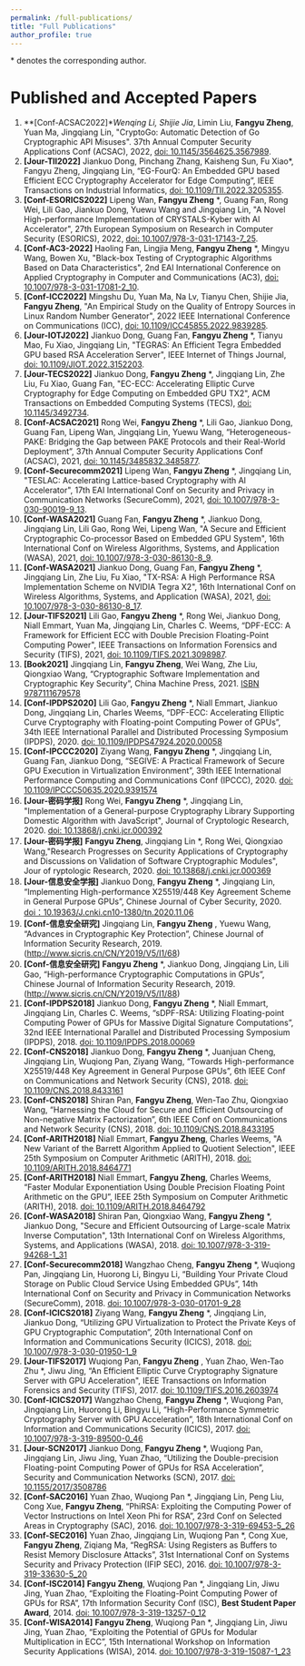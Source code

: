 ```yaml
---
permalink: /full-publications/
title: "Full Publications"
author_profile: true
---
```

 
\* denotes the corresponding author.

Published and Accepted Papers
======
1. **[Conf-ACSAC2022]**Wenqing Li, Shijie Jia*, Limin Liu, **Fangyu Zheng**, Yuan Ma, Jingqiang Lin, "CryptoGo: Automatic Detection of Go Cryptographic API Misuses". 37th Annual Computer Security Applications Conf (ACSAC), 2022, [doi: 10.1145/3564625.3567989](https://dl.acm.org/doi/10.1145/3564625.3567989).
1. **[Jour-TII2022]** Jiankuo Dong, Pinchang Zhang, Kaisheng Sun, Fu Xiao*, Fangyu Zheng, Jingqiang Lin, “EG-FourQ: An Embedded GPU based Efficient ECC Cryptography Accelerator for Edge Computing”, IEEE Transactions on Industrial Informatics, [doi: 10.1109/TII.2022.3205355](https://ieeexplore.ieee.org/document/9882374).
1. **[Conf-ESORICS2022]** Lipeng Wan, **Fangyu Zheng** *, Guang Fan, Rong Wei, Lili Gao, Jiankuo Dong, Yuewu Wang and Jingqiang Lin, "A Novel High-performance Implementation of CRYSTALS-Kyber with AI Accelerator",  27th European Symposium on Research in Computer Security (ESORICS), 2022, [doi: 10.1007/978-3-031-17143-7_25](https://link.springer.com/chapter/10.1007/978-3-031-17143-7_25).
1. **[Conf-AC3-2022]** Haoling Fan, Lingjia Meng, **Fangyu Zheng** *, Mingyu Wang, Bowen Xu, "Black-box Testing of Cryptographic Algorithms Based on Data Characteristics", 2nd EAI International Conference on Applied Cryptography in Computer and Communications (AC3), [doi: 10.1007/978-3-031-17081-2_10](https://link.springer.com/chapter/10.1007/978-3-031-17081-2_10).
1. **[Conf-ICC2022]** Mingshu Du, Yuan Ma, Na Lv, Tianyu Chen, Shijie Jia, **Fangyu Zheng**, "An Empirical Study on the Quality of Entropy Sources in Linux Random Number Generator", 2022 IEEE International Conference on Communications (ICC), [doi: 10.1109/ICC45855.2022.9839285](https://ieeexplore.ieee.org/abstract/document/9839285).
1. **[Jour-IOTJ2022]** Jiankuo Dong, Guang Fan, **Fangyu Zheng** *, Tianyu Mao, Fu Xiao, Jingqiang Lin, "TEGRAS: An Efficient Tegra Embedded GPU based RSA Acceleration Server",  IEEE Internet of Things Journal, [doi: 10.1109/JIOT.2022.3152203](https://ieeexplore.ieee.org/abstract/document/9716069).
1. **[Jour-TECS2022]** Jiankuo Dong, **Fangyu Zheng** *, Jingqiang Lin, Zhe Liu, Fu Xiao, Guang Fan, "EC-ECC: Accelerating Elliptic Curve Cryptography for Edge Computing on Embedded GPU TX2", ACM Transactions on Embedded Computing Systems (TECS),  [doi: 10.1145/3492734](https://dl.acm.org/doi/abs/10.1145/3492734).
1. **[Conf-ACSAC2021]** Rong Wei, **Fangyu Zheng** *, Lili Gao, Jiankuo Dong, Guang Fan, Lipeng Wan, Jingqiang Lin, Yuewu Wang,  “Heterogeneous-PAKE: Bridging the Gap between PAKE Protocols and their Real-World Deployment”, 37th Annual Computer Security Applications Conf (ACSAC), 2021, [doi: 10.1145/3485832.3485877](https://dl.acm.org/doi/10.1145/3485832.3485877).
1. **[Conf-Securecomm2021]** Lipeng Wan, **Fangyu Zheng** *, Jingqiang Lin, "TESLAC: Accelerating Lattice-based Cryptography with AI Accelerator", 17th EAI International Conf on Security and Privacy in Communication Networks (SecureComm), 2021, [doi: 10.1007/978-3-030-90019-9_13](https://link.springer.com/chapter/10.1007%2F978-3-030-90019-9_13).
1. **[Conf-WASA2021]** Guang Fan, **Fangyu Zheng** *, Jiankuo Dong, Jingqiang Lin, Lili Gao, Rong Wei, Lipeng Wan, "A Secure and Efficient Cryptographic Co-processor Based on Embedded GPU System", 16th International Conf on Wireless Algorithms, Systems, and Application (WASA), 2021, [doi: 10.1007/978-3-030-86130-8_9](https://link.springer.com/chapter/10.1007%2F978-3-030-86130-8_9).
1. **[Conf-WASA2021]** Jiankuo Dong, Guang Fan, **Fangyu Zheng** *, Jingqiang Lin, Zhe Liu, Fu Xiao, "TX-RSA: A High Performance RSA Implementation Scheme on NVIDIA Tegra X2", 16th International Conf on Wireless Algorithms, Systems, and Application (WASA), 2021, [doi: 10.1007/978-3-030-86130-8_17](https://link.springer.com/chapter/10.1007%2F978-3-030-86130-8_17).
1. **[Jour-TIFS2021]** Lili Gao, **Fangyu Zheng** *, Rong Wei, Jiankuo Dong, Niall Emmart, Yuan Ma, Jingqiang Lin, Charles C. Weems, “DPF-ECC: A Framework for Efficient ECC with Double Precision Floating-Point Computing Power", IEEE Transactions on Information Forensics and Security (TIFS), 2021, [doi: 10.1109/TIFS.2021.3098987](https://ieeexplore.ieee.org/document/9492115).
1. **[Book2021]** Jingqiang Lin, **Fangyu Zheng**, Wei Wang, Zhe Liu, Qiongxiao Wang, “Cryptographic Software Implementation and Cryptographic Key Security”, China Machine Press, 2021. [ISBN 9787111679578](http://www.hzcourse.com/web/teachRes/detail/5217/214)
1. **[Conf-IPDPS2020]** Lili Gao, **Fangyu Zheng** *, Niall Emmart, Jiankuo Dong, Jingqiang Lin, Charles Weems, “DPF-ECC: Accelerating Elliptic Curve Cryptography with Floating-point Computing Power of GPUs”, 34th IEEE International Parallel and Distributed Processing Symposium (IPDPS), 2020. [doi: 10.1109/IPDPS47924.2020.00058](https://ieeexplore.ieee.org/abstract/document/9139772)
1. **[Conf-IPCCC2020]** Ziyang Wang, **Fangyu Zheng** *, Jingqiang Lin, Guang Fan, Jiankuo Dong, “SEGIVE: A Practical Framework of Secure GPU Execution in Virtualization Environment”, 39th IEEE International Performance Computing and Communications Conf (IPCCC), 2020. [doi: 10.1109/IPCCC50635.2020.9391574](https://ieeexplore.ieee.org/document/9391574)
1. **[Jour-密码学报]** Rong Wei, **Fangyu Zheng** *, Jingqiang Lin, "Implementation of a General-purpose Cryptography Library Supporting Domestic Algorithm with JavaScript", Journal of Cryptologic Research, 2020. [doi: 10.13868/j.cnki.jcr.000392](http://www.jcr.cacrnet.org.cn/CN/10.13868/j.cnki.jcr.000392)
1. **[Jour-密码学报]** **Fangyu Zheng**, Jingqiang Lin *, Rong Wei, Qiongxiao Wang,"Research Progresses on Security Applications of Cryptography and Discussions on Validation of Software Cryptographic Modules", Jour of ryptologic Research, 2020. [doi: 10.13868/j.cnki.jcr.000369](http://www.jcr.cacrnet.org.cn/CN/10.13868/j.cnki.jcr.000369)
1. **[Jour-信息安全学报]** Jiankuo Dong, **Fangyu Zheng** *, Jingqiang Lin, “Implementing High-performance X25519/448 Key Agreement Scheme in General Purpose GPUs”, Chinese Journal of Cyber Security, 2020. [doi：10.19363/J.cnki.cn10-1380/tn.2020.11.06](http://jcs.iie.ac.cn/xxaqxb/ch/reader/view_abstract.aspx?file_no=20200606&flag=1)
1. **[Conf-信息安全研究]** Jingqiang Lin, **Fangyu Zheng** , Yuewu Wang, “Advances in Cryptographic Key Protection”, Chinese Journal of Information Security Research, 2019.  (http://www.sicris.cn/CN/Y2019/V5/I1/68)
1. **[Conf-信息安全研究]** **Fangyu Zheng** *, Jiankuo Dong, Jingqiang Lin, Lili Gao, “High-performance Cryptographic Computations in GPUs”, Chinese Journal of Information Security Research, 2019. (http://www.sicris.cn/CN/Y2019/V5/I1/88)
1. **[Conf-IPDPS2018]** Jiankuo Dong, **Fangyu Zheng** *, Niall Emmart, Jingqiang Lin, Charles C. Weems, “sDPF-RSA: Utilizing Floating-point Computing Power of GPUs for Massive Digital Signature Computations”, 32nd IEEE International Parallel and Distributed Processing Symposium (IPDPS), 2018. [doi: 10.1109/IPDPS.2018.00069](https://ieeexplore.ieee.org/abstract/document/8425213)
1. **[Conf-CNS2018]** Jiankuo Dong, **Fangyu Zheng** *, Juanjuan Cheng, Jingqiang Lin, Wuqiong Pan, Ziyang Wang, “Towards High-performance X25519/448 Key Agreement in General Purpose GPUs”, 6th IEEE Conf on Communications and Network Security (CNS), 2018. [doi: 10.1109/CNS.2018.8433161](https://ieeexplore.ieee.org/abstract/document/8433161)
1. **[Conf-CNS2018]** Shiran Pan, **Fangyu Zheng**, Wen-Tao Zhu, Qiongxiao Wang, “Harnessing the Cloud for Secure and Efficient Outsourcing of Non-negative Matrix Factorization”, 6th IEEE Conf on Communications and Network Security (CNS), 2018. [doi: 10.1109/CNS.2018.8433195](https://ieeexplore.ieee.org/abstract/document/8433195)
1. **[Conf-ARITH2018]** Niall Emmart, **Fangyu Zheng**, Charles Weems, "A New Variant of the Barrett Algorithm Applied to Quotient Selection", IEEE 25th Symposium on Computer Arithmetic (ARITH), 2018. [doi: 10.1109/ARITH.2018.8464771](https://ieeexplore.ieee.org/abstract/document/8464771)
1. **[Conf-ARITH2018]** Niall Emmart, **Fangyu Zheng**, Charles Weems, “Faster Modular Exponentiation Using Double Precision Floating Point Arithmetic on the GPU”, IEEE 25th Symposium on Computer Arithmetic (ARITH), 2018. [doi: 10.1109/ARITH.2018.8464792](https://ieeexplore.ieee.org/abstract/document/8464792)
1. **[Conf-WASA2018]**  Shiran Pan, Qiongxiao Wang, **Fangyu Zheng** *, Jiankuo Dong, "Secure and Efficient Outsourcing of Large-scale Matrix Inverse Computation", 13th International Conf on Wireless Algorithms, Systems, and Applications (WASA), 2018. [doi: 10.1007/978-3-319-94268-1_31](https://link.springer.com/chapter/10.1007/978-3-319-94268-1_31)
1. **[Conf-Securecomm2018]** Wangzhao Cheng, **Fangyu Zheng** *, Wuqiong Pan, Jingqiang Lin, Huorong Li, Bingyu Li, “Building Your Private Cloud Storage on Public Cloud Service Using Embedded GPUs”, 14th International Conf on Security and Privacy in Communication Networks (SecureComm), 2018. [doi: 10.1007/978-3-030-01701-9_28](https://link.springer.com/chapter/10.1007/978-3-030-01701-9_28)
1. **[Conf-ICICS2018]** Ziyang Wang, **Fangyu Zheng** *, Jingqiang Lin, Jiankuo Dong, “Utilizing GPU Virtualization to Protect the Private Keys of GPU Cryptographic Computation”, 20th International Conf on Information and Communications Security (ICICS), 2018. [doi: 10.1007/978-3-030-01950-1_9](https://link.springer.com/chapter/10.1007/978-3-030-01950-1_9)
1. **[Jour-TIFS2017]** Wuqiong Pan, **Fangyu Zheng** , Yuan Zhao, Wen-Tao Zhu *, Jiwu Jing, “An Efficient Elliptic Curve Cryptography Signature Server with GPU Acceleration", IEEE Transactions on Information Forensics and Security (TIFS), 2017. [doi: 10.1109/TIFS.2016.2603974](https://ieeexplore.ieee.org/abstract/document/7555336)
1. **[Conf-ICICS2017]** Wangzhao Cheng, **Fangyu Zheng** *, Wuqiong Pan, Jingqiang Lin, Huorong Li, Bingyu Li, “High-Performance Symmetric Cryptography Server with GPU Acceleration”, 18th International Conf on Information and Communications Security (ICICS), 2017. [doi: 10.1007/978-3-319-89500-0_46](https://link.springer.com/chapter/10.1007/978-3-319-89500-0_46)
1. **[Jour-SCN2017]** Jiankuo Dong, **Fangyu Zheng** *, Wuqiong Pan, Jingqiang Lin, Jiwu Jing, Yuan Zhao, “Utilizing the Double-precision Floating-point Computing Power of GPUs for RSA Acceleration”, Security and Communication Networks (SCN), 2017. [doi: 10.1155/2017/3508786](https://www.hindawi.com/Journals/scn/2017/3508786/)
1. **[Conf-SAC2016]** Yuan Zhao, Wuqiong Pan *, Jingqiang Lin, Peng Liu, Cong Xue, **Fangyu Zheng**, “PhiRSA: Exploiting the Computing Power of Vector Instructions on Intel Xeon Phi for RSA”, 23rd Conf on Selected Areas in Cryptography (SAC), 2016. [doi: 10.1007/978-3-319-69453-5_26](https://link.springer.com/chapter/10.1007/978-3-319-69453-5_26)
1. **[Conf-SEC2016]** Yuan Zhao, Jingqiang Lin, Wuqiong Pan *, Cong Xue, **Fangyu Zheng**, Ziqiang Ma, “RegRSA: Using Registers as Buffers to Resist Memory Disclosure Attacks”, 31st International Conf on Systems Security and Privacy Protection (IFIP SEC), 2016. [doi: 10.1007/978-3-319-33630-5_20](https://link.springer.com/chapter/10.1007/978-3-319-33630-5_20)
1. **[Conf-ISC2014]** **Fangyu Zheng**, Wuqiong Pan *, Jingqiang Lin, Jiwu Jing, Yuan Zhao, “Exploiting the Floating-Point Computing Power of GPUs for RSA”, 17th Information Security Conf (ISC), **Best Student Paper Award**, 2014. [doi: 10.1007/978-3-319-13257-0_12](https://link.springer.com/chapter/10.1007/978-3-319-13257-0_12)
1. **[Conf-WISA2014]** **Fangyu Zheng**, Wuqiong Pan *, Jingqiang Lin, Jiwu Jing, Yuan Zhao, “Exploiting the Potential of GPUs for Modular Multiplication in ECC”, 15th International Workshop on Information Security Applications (WISA), 2014. [doi: 10.1007/978-3-319-15087-1_23](https://link.springer.com/chapter/10.1007/978-3-319-15087-1_23)